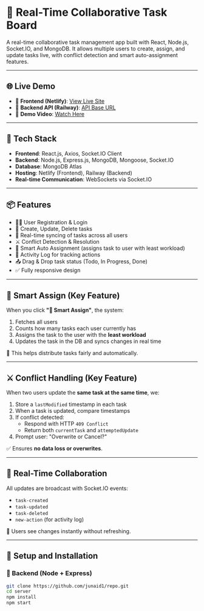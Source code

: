 # 🧠 Real-Time Collaborative Task Board

A real-time collaborative task management app built with React, Node.js, Socket.IO, and MongoDB. It allows multiple users to create, assign, and update tasks live, with conflict detection and smart auto-assignment features.

---

## 🌐 Live Demo

- 🔗 **Frontend (Netlify)**: [View Live Site](https://todo-webalar.netlify.app/)
- 🔗 **Backend API (Railway)**: [API Base URL](https://todo-backend-production-6db3.up.railway.app/api)
- 🎥 **Demo Video**: [Watch Here](https://drive.google.com/file/d/1CE9pxNiqwrxzwaol1hPDxd0_R-e9hVmP/view?usp=sharing)

---

## 🧰 Tech Stack

- **Frontend**: React.js, Axios, Socket.IO Client
- **Backend**: Node.js, Express.js, MongoDB, Mongoose, Socket.IO
- **Database**: MongoDB Atlas
- **Hosting**: Netlify (Frontend), Railway (Backend)
- **Real-time Communication**: WebSockets via Socket.IO

---

## 📦 Features

- 🧑‍💼 User Registration & Login
- 📝 Create, Update, Delete tasks
- 🔄 Real-time syncing of tasks across all users
- ⚔️ Conflict Detection & Resolution
- 🧠 Smart Auto Assignment (assigns task to user with least workload)
- 📜 Activity Log for tracking actions
- 📤 Drag & Drop task status (Todo, In Progress, Done)
- ✅ Fully responsive design

---

## 🧠 Smart Assign (Key Feature)

When you click **"🧠 Smart Assign"**, the system:

1. Fetches all users
2. Counts how many tasks each user currently has
3. Assigns the task to the user with the **least workload**
4. Updates the task in the DB and syncs changes in real time

🔁 This helps distribute tasks fairly and automatically.

---

## ⚔️ Conflict Handling (Key Feature)

When two users update the **same task at the same time**, we:

1. Store a `lastModified` timestamp in each task
2. When a task is updated, compare timestamps
3. If conflict detected:
   - Respond with HTTP `409 Conflict`
   - Return both `currentTask` and `attemptedUpdate`
4. Prompt user: "Overwrite or Cancel?"

✅ Ensures **no data loss or overwrites**.

---

## 🔄 Real-Time Collaboration

All updates are broadcast with Socket.IO events:

- `task-created`
- `task-updated`
- `task-deleted`
- `new-action` (for activity log)

🚀 Users see changes instantly without refreshing.

---

## 🚀 Setup and Installation

### 🔧 Backend (Node + Express)

```bash
git clone https://github.com/junaid1/repo.git
cd server
npm install
npm start
